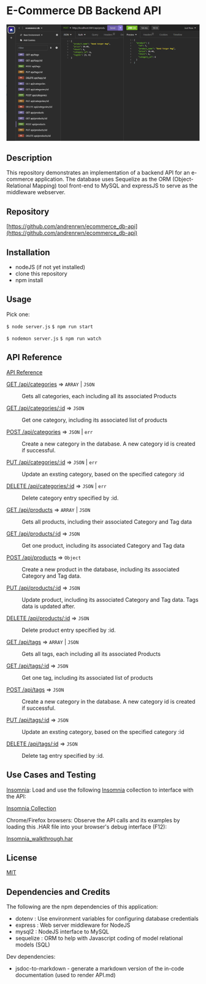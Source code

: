 # E-Commerce DB Backend API

![API output by Insomnia](img/ecommerce_db_api.png "E-Commerce DB API")

## Description

This repository demonstrates an implementation of a backend API for an e-commerce application. The database uses Sequelize as the ORM (Object-Relational Mapping) tool front-end to MySQL and expressJS to serve as the middleware webserver.

## Repository

[https://github.com/andrenrwn/ecommerce_db-api](https://github.com/andrenrwn/ecommerce_db-api)

## Installation

- nodeJS (if not yet installed)
- clone this repository
- npm install

## Usage

Pick one:

```$ node server.js```
```$ npm run start```

```$ nodemon server.js```
```$ npm run watch```

## API Reference

[API Reference](API.md)

<dl>
<dt><a href="API.md#GET /api/categories">GET /api/categories</a> ⇒ <code>ARRAY</code> | <code>JSON</code></dt>
<dd><p>Gets all categories, each including all its associated Products</p>
</dd>
<dt><a href="API.md#GET /api/categories/_id">GET /api/categories/:id</a> ⇒ <code>JSON</code></dt>
<dd><p>Get one category, including its associated list of products</p>
</dd>
<dt><a href="API.md#POST /api/categories">POST /api/categories</a> ⇒ <code>JSON</code> | <code>err</code></dt>
<dd><p>Create a new category in the database. A new category id is created if successful.</p>
</dd>
<dt><a href="API.md#PUT /api/categories/_id">PUT /api/categories/:id</a> ⇒ <code>JSON</code> | <code>err</code></dt>
<dd><p>Update an exsting category, based on the specified category :id</p>
</dd>
<dt><a href="API.md#DELETE /api/categories/_id">DELETE /api/categories/:id</a> ⇒ <code>JSON</code> | <code>err</code></dt>
<dd><p>Delete category entry specified by :id.</p>
</dd>
<dt><a href="API.md#GET /api/products">GET /api/products</a> ⇒ <code>ARRAY</code> | <code>JSON</code></dt>
<dd><p>Gets all products, including their associated Category and Tag data</p>
</dd>
<dt><a href="API.md#GET /api/products/_id">GET /api/products/:id</a> ⇒ <code>JSON</code></dt>
<dd><p>Get one product, including its associated Category and Tag data</p>
</dd>
<dt><a href="API.md#POST /api/products">POST /api/products</a> ⇒ <code>Object</code></dt>
<dd><p>Create a new product in the database, including its associated Category and Tag data.</p>
</dd>
<dt><a href="API.md#PUT /api/products/_id">PUT /api/products/:id</a> ⇒ <code>JSON</code></dt>
<dd><p>Update product, including its associated Category and Tag data. Tags data is updated after.</p>
</dd>
<dt><a href="API.md#DELETE /api/products/_id">DELETE /api/products/:id</a> ⇒ <code>JSON</code></dt>
<dd><p>Delete product entry specified by :id.</p>
</dd>
<dt><a href="API.md#GET /api/tags">GET /api/tags</a> ⇒ <code>ARRAY</code> | <code>JSON</code></dt>
<dd><p>Gets all tags, each including all its associated Products</p>
</dd>
<dt><a href="API.md#GET /api/tags/_id">GET /api/tags/:id</a> ⇒ <code>JSON</code></dt>
<dd><p>Get one tag, including its associated list of products</p>
</dd>
<dt><a href="API.md#POST /api/tags">POST /api/tags</a> ⇒ <code>JSON</code></dt>
<dd><p>Create a new category in the database. A new category id is created if successful.</p>
</dd>
<dt><a href="API.md#PUT /api/tags/_id">PUT /api/tags/:id</a> ⇒ <code>JSON</code></dt>
<dd><p>Update an exsting category, based on the specified category :id</p>
</dd>
<dt><a href="API.md#DELETE /api/tags/_id">DELETE /api/tags/:id</a> ⇒ <code>JSON</code></dt>
<dd><p>Delete tag entry specified by :id.</p>
</dd>
</dl>


## Use Cases and Testing

[Insomnia](https://insomnia.rest/): Load and use the following [Insomnia](https://insomnia.rest/) collection to interface with the API:

[Insomnia Collection](test/Insomnia_routes.json)

Chrome/Firefox browsers: Observe the API calls and its examples by loading this .HAR file into your browser's debug interface (F12):

[Insomnia_walkthrough.har](test/Insomnia_walkthrough.har)

## License

[MIT](LICENSE)

## Dependencies and Credits

The following are the npm dependencies of this application:

- dotenv    : Use environment variables for configuring database credentials
- express   : Web server middleware for NodeJS
- mysql2    : NodeJS interface to MySQL
- sequelize : ORM to help with Javascript coding of model relational models (SQL)

Dev dependencies: 

- jsdoc-to-markdown - generate a markdown version of the in-code documentation (used to render API.md)


